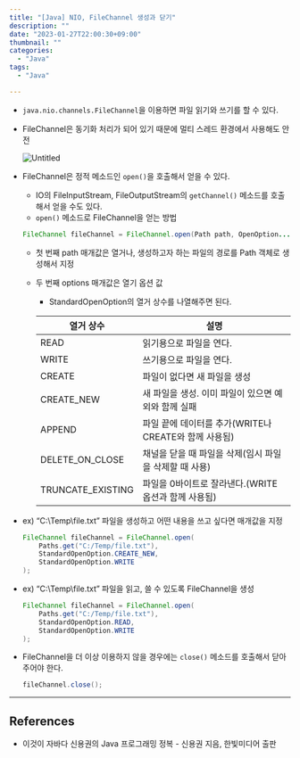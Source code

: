 ```yaml
---
title: "[Java] NIO, FileChannel 생성과 닫기"
description: ""
date: "2023-01-27T22:00:30+09:00"
thumbnail: ""
categories:
  - "Java"
tags:
  - "Java"

---
```

<!--more-->

- `java.nio.channels.FileChannel`을 이용하면 파일 읽기와 쓰기를 할 수 있다.
- FileChannel은 동기화 처리가 되어 있기 때문에 멀티 스레드 환경에서 사용해도 안전
    
    ![Untitled](/images/lang_java/NIO/FileChannel_생성과_닫기/Untitled.png)
    
- FileChannel은 정적 메소드인 `open()`을 호출해서 얻을 수 있다.
    - IO의 FileInputStream, FileOutputStream의 `getChannel()` 메소드를 호출해서 얻을 수도 있다.
    - `open()` 메소드로 FileChannel을 얻는 방법
    
    ```java
    FileChannel fileChannel = FileChannel.open(Path path, OpenOption... options);
    ```
    
    - 첫 번째 path 매개값은 열거나, 생성하고자 하는 파일의 경로를 Path 객체로 생성해서 지정
    - 두 번째 options 매개값은 열기 옵션 값
        - StandardOpenOption의 열거 상수를 나열해주면 된다.
        
        | 열거 상수 | 설명 |
        | --- | --- |
        | READ | 읽기용으로 파일을 연다. |
        | WRITE | 쓰기용으로 파일을 연다. |
        | CREATE | 파일이 없다면 새 파일을 생성 |
        | CREATE_NEW | 새 파일을 생성. 이미 파일이 있으면 예외와 함께 실패 |
        | APPEND | 파일 끝에 데이터를 추가(WRITE나 CREATE와 함께 사용됨) |
        | DELETE_ON_CLOSE | 채널을 닫을 때 파일을 삭제(임시 파일을 삭제할 때 사용) |
        | TRUNCATE_EXISTING | 파일을 0바이트로 잘라낸다.(WRITE 옵션과 함께 사용됨) |
- ex) “C:\Temp\file.txt” 파일을 생성하고 어떤 내용을 쓰고 싶다면 매개값을 지정
    
    ```java
    FileChannel fileChannel = FileChannel.open(
    	Paths.get("C:/Temp/file.txt"),
    	StandardOpenOption.CREATE_NEW,
    	StandardOpenOption.WRITE
    );
    ```
    
- ex) “C:\Temp\file.txt” 파일을 읽고, 쓸 수 있도록 FileChannel을 생성
    
    ```java
    FileChannel fileChannel = FileChannel.open(
    	Paths.get("C:/Temp/file.txt"),
    	StandardOpenOption.READ,
    	StandardOpenOption.WRITE
    );
    ```
    
- FileChannel을 더 이상 이용하지 않을 경우에는 `close()` 메소드를 호출해서 닫아주어야 한다.
    
    ```java
    fileChannel.close();
    ```
    

---

## References

- 이것이 자바다 신용권의 Java 프로그래밍 정복 - 신용권 지음, 한빛미디어 출판